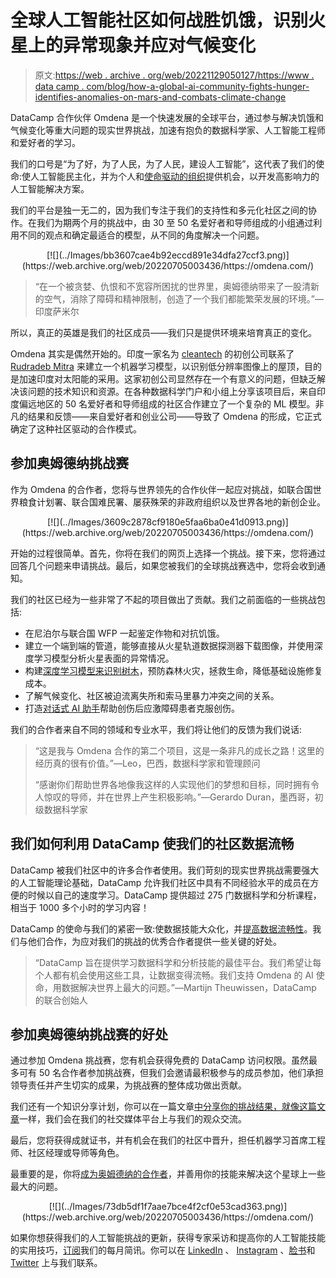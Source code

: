 # 全球人工智能社区如何战胜饥饿，识别火星上的异常现象并应对气候变化

> 原文:[https://web . archive . org/web/20221129050127/https://www . data camp . com/blog/how-a-global-ai-community-fights-hunger-identifies-anomalies-on-mars-and-combats-climate-change](https://web.archive.org/web/20221129050127/https://www.datacamp.com/blog/how-a-global-ai-community-fights-hunger-identifies-anomalies-on-mars-and-combats-climate-change)

DataCamp 合作伙伴 Omdena 是一个快速发展的全球平台，通过参与解决饥饿和气候变化等重大问题的现实世界挑战，加速有抱负的数据科学家、人工智能工程师和爱好者的学习。

我们的口号是“为了好，为了人民，为了人民，建设人工智能”，这代表了我们的使命:使人工智能民主化，并为个人和[使命驱动的组织](https://web.archive.org/web/20220705003436/https://omdena.com/ai-challenge/)提供机会，以开发高影响力的人工智能解决方案。

我们的平台是独一无二的，因为我们专注于我们的支持性和多元化社区之间的协作。在我们为期两个月的挑战中，由 30 至 50 名爱好者和导师组成的小组通过利用不同的观点和确定最适合的模型，从不同的角度解决一个问题。

<center>[![](../Images/bb3607cae4b92eccd891e34dfa27ccf3.png)](https://web.archive.org/web/20220705003436/https://omdena.com/)</center>

> “在一个被贪婪、仇恨和不宽容所困扰的世界里，奥姆德纳带来了一股清新的空气，消除了障碍和精神限制，创造了一个我们都能繁荣发展的环境。”—印度萨米尔

所以，真正的英雄是我们的社区成员——我们只是提供环境来培育真正的变化。

Omdena 其实是偶然开始的。印度一家名为 [cleantech](https://web.archive.org/web/20220705003436/https://www.cleantech.com/) 的初创公司联系了 [Rudradeb Mitra](https://web.archive.org/web/20220705003436/https://www.linkedin.com/in/mitrar/) 来建立一个机器学习模型，以识别低分辨率图像上的屋顶，目的是加速印度对太阳能的采用。这家初创公司显然存在一个有意义的问题，但缺乏解决该问题的技术知识和资源。在各种数据科学门户和小组上分享该项目后，来自印度偏远地区的 50 名爱好者和导师组成的社区合作建立了一个复杂的 ML 模型。非凡的结果和反馈——来自爱好者和创业公司——导致了 Omdena 的形成，它正式确定了这种社区驱动的合作模式。

## 参加奥姆德纳挑战赛

作为 Omdena 的合作者，您将与世界领先的合作伙伴一起应对挑战，如联合国世界粮食计划署、联合国难民署、屡获殊荣的非政府组织以及世界各地的新创企业。

<center>[![](../Images/3609c2878cf9180e5faa6ba0e41d0913.png)](https://web.archive.org/web/20220705003436/https://omdena.com/)</center>

开始的过程很简单。首先，你将在我们的网页上选择一个挑战。接下来，您将通过回答几个问题来申请挑战。最后，如果您被我们的全球挑战赛选中，您将会收到通知。

我们的社区已经为一些非常了不起的项目做出了贡献。我们之前面临的一些挑战包括:

*   在尼泊尔与联合国 WFP 一起鉴定作物和对抗饥饿。
*   建立一个端到端的管道，能够直接从火星轨道数据探测器下载图像，并使用深度学习模型分析火星表面的异常情况。
*   构建[深度学习模型来识别树木](https://web.archive.org/web/20220705003436/https://omdena.com/trees/)，预防森林火灾，拯救生命，降低基础设施修复成本。
*   了解气候变化、社区被迫流离失所和索马里暴力冲突之间的关系。
*   打造[对话式 AI 助手](https://web.archive.org/web/20220705003436/https://medium.com/omdena/neural-transfer-learning-in-nlp-for-post-traumatic-stress-disorder-assessment-c173412a2394)帮助创伤后应激障碍患者克服创伤。

我们的合作者来自不同的领域和专业水平，我们将让他们的反馈为我们说话:

> “这是我与 Omdena 合作的第二个项目，这是一条非凡的成长之路！这里的经历真的很有价值。”—Leo，巴西，数据科学家和管理顾问
> 
> “感谢你们帮助世界各地像我这样的人实现他们的梦想和目标，同时拥有令人惊叹的导师，并在世界上产生积极影响。”—Gerardo Duran，墨西哥，初级数据科学家

## 我们如何利用 DataCamp 使我们的社区数据流畅

DataCamp 被我们社区中的许多合作者使用。我们苛刻的现实世界挑战需要强大的人工智能理论基础，DataCamp 允许我们社区中具有不同经验水平的成员在方便的时候以自己的速度学习。DataCamp 提供超过 275 门数据科学和分析课程，相当于 1000 多个小时的学习内容！

DataCamp 的使命与我们的紧密一致:使数据技能大众化，并[提高数据流畅性](https://web.archive.org/web/20220705003436/https://www.datacamp.com/resources/whitepapers/what-data-fluency-looks-like)。我们与他们合作，为应对我们的挑战的优秀合作者提供一些关键的好处。

> “DataCamp 旨在提供学习数据科学和分析技能的最佳平台。我们希望让每个人都有机会使用这些工具，让数据变得流畅。我们支持 Omdena 的 AI 使命，用数据解决世界上最大的问题。”—Martijn Theuwissen，DataCamp 的联合创始人

## 参加奥姆德纳挑战赛的好处

通过参加 Omdena 挑战赛，您有机会获得免费的 DataCamp 访问权限。虽然最多可有 50 名合作者参加挑战赛，但我们会邀请最积极参与的成员参加，他们承担领导责任并产生切实的成果，为挑战赛的整体成功做出贡献。

我们还有一个知识分享计划，你可以在一篇文章[中分享你的挑战结果，就像这篇文章](https://web.archive.org/web/20220705003436/https://medium.com/omdena/neural-transfer-learning-in-nlp-for-post-traumatic-stress-disorder-assessment-c173412a2394)一样，我们会在我们的社交媒体平台上与我们的观众交流。

最后，您将获得成就证书，并有机会在我们的社区中晋升，担任机器学习首席工程师、社区经理或导师等角色。

最重要的是，你将[成为奥姆德纳的合作者](https://web.archive.org/web/20220705003436/https://omdena.com/our-projects/)，并善用你的技能来解决这个星球上一些最大的问题。

<center>[![](../Images/73db5df1f7aae7bce4f2cf0e53cad363.png)](https://web.archive.org/web/20220705003436/https://omdena.com/)</center>

如果你想获得我们的人工智能挑战的更新，获得专家采访和提高你的人工智能技能的实用技巧，[订阅](https://web.archive.org/web/20220705003436/http://eepurl.com/gto7Xn?source=post_page---------------------------)我们的每月简讯。你可以在 [LinkedIn](https://web.archive.org/web/20220705003436/https://www.linkedin.com/company/14052175?source=post_page---------------------------) 、 [Instagram](https://web.archive.org/web/20220705003436/https://www.instagram.com/omdenaglobal/) 、[脸书](https://web.archive.org/web/20220705003436/https://web.facebook.com/OmdenaAI/?source=post_page---------------------------)和 [Twitter](https://web.archive.org/web/20220705003436/https://twitter.com/OmdenaAI?source=post_page---------------------------) 上与我们联系。
